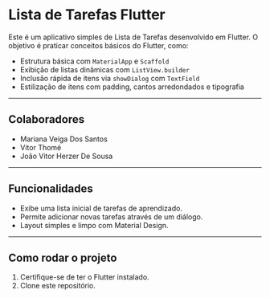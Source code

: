 # Lista de Tarefas Flutter

Este é um aplicativo simples de Lista de Tarefas desenvolvido em Flutter. O objetivo é praticar conceitos básicos do Flutter, como:

- Estrutura básica com `MaterialApp` e `Scaffold`
- Exibição de listas dinâmicas com `ListView.builder`
- Inclusão rápida de itens via `showDialog` com `TextField`
- Estilização de itens com padding, cantos arredondados e tipografia

---

## Colaboradores

- Mariana Veiga Dos Santos
- Vitor Thomé
- João Vitor Herzer De Sousa

---

## Funcionalidades

- Exibe uma lista inicial de tarefas de aprendizado.
- Permite adicionar novas tarefas através de um diálogo.
- Layout simples e limpo com Material Design.

---

## Como rodar o projeto

1. Certifique-se de ter o Flutter instalado. 
2. Clone este repositório.
